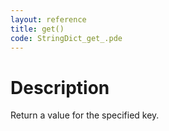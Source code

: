 ```yaml
---
layout: reference
title: get()
code: StringDict_get_.pde
---
```


# Description

Return a value for the specified key.

